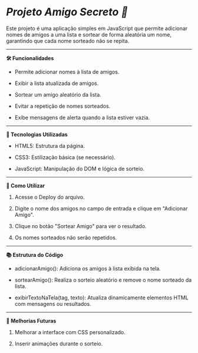 # *Projeto Amigo Secreto 🎁*

Este projeto é uma aplicação simples em JavaScript que permite adicionar nomes de amigos a uma lista e sortear de forma aleatória um nome, garantindo que cada nome sorteado não se repita.


---

**🛠 Funcionalidades**

- Permite adicionar nomes à lista de amigos.

- Exibir a lista atualizada de amigos.

- Sortear um amigo aleatório da lista.

- Evitar a repetição de nomes sorteados.

- Exibe mensagens de alerta quando a lista estiver vazia.



---

**🚀 Tecnologias Utilizadas**

- HTML5: Estrutura da página.

- CSS3: Estilização básica (se necessário).

- JavaScript: Manipulação do DOM e lógica de sorteio.



---

**📄 Como Utilizar**

1. Acesse o Deploy do arquivo.
    

2. Digite o nome dos amigos no campo de entrada e clique em "Adicionar Amigo".


3. Clique no botão "Sortear Amigo" para ver o resultado.


4. Os nomes sorteados não serão repetidos.




---

**📚 Estrutura do Código**

- adicionarAmigo(): Adiciona os amigos à lista exibida na tela.

- sortearAmigo(): Realiza o sorteio aleatório e remove o nome sorteado da lista.

- exibirTextoNaTela(tag, texto): Atualiza dinamicamente elementos HTML com mensagens ou resultados.



---

**🔧 Melhorias Futuras**

1. Melhorar a interface com CSS personalizado.

2. Inserir animações durante o sorteio.
